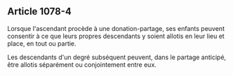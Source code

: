 Article 1078-4
----
Lorsque l'ascendant procède à une donation-partage, ses enfants peuvent
consentir à ce que leurs propres descendants y soient allotis en leur lieu et
place, en tout ou partie.

Les descendants d'un degré subséquent peuvent, dans le partage anticipé, être
allotis séparément ou conjointement entre eux.
